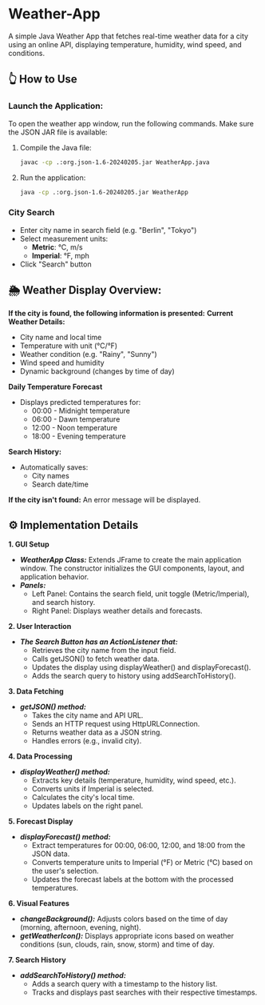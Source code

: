 # Weather-App
A simple Java Weather App that fetches real-time weather data for a city using an online API, displaying temperature, humidity, wind speed, and conditions.

## 👆 How to Use
### Launch the Application: 
To open the weather app window, run the following commands. Make sure the JSON JAR file is available:
  1. Compile the Java file:
        ```bash
        javac -cp .:org.json-1.6-20240205.jar WeatherApp.java
        ```
  2. Run the application:
        ```bash
        java -cp .:org.json-1.6-20240205.jar WeatherApp
        ```
### City Search
- Enter city name in search field (e.g. "Berlin", "Tokyo")
- Select measurement units:
  - **Metric**: °C, m/s
  - **Imperial**: °F, mph
- Click "Search" button




## 🌦️ Weather Display Overview:
**If the city is found, the following information is presented:**
**Current Weather Details:**
- City name and local time
- Temperature with unit (°C/°F)
- Weather condition (e.g. "Rainy", "Sunny")
- Wind speed and humidity
- Dynamic background (changes by time of day)

**Daily Temperature Forecast**
- Displays predicted temperatures for:
  - 00:00 - Midnight temperature
  - 06:00 - Dawn temperature
  - 12:00 - Noon temperature
  - 18:00 - Evening temperature

**Search History:**
- Automatically saves:
  - City names
  - Search date/time

**If the city isn't found:**
An error message will be displayed.




## ⚙️ Implementation Details
**1. GUI Setup**
  - ***WeatherApp Class:*** Extends JFrame to create the main application window. The constructor initializes the GUI components, layout, and application behavior.
  - ***Panels:*** 
    - Left Panel: Contains the search field, unit toggle (Metric/Imperial), and search history.
    - Right Panel: Displays weather details and forecasts.
      
**2. User Interaction**
- ***The Search Button has an ActionListener that:*** 
  - Retrieves the city name from the input field.
  - Calls getJSON() to fetch weather data.
  - Updates the display using displayWeather() and displayForecast().
  - Adds the search query to history using addSearchToHistory().

**3. Data Fetching**
- ***getJSON() method:*** 
  - Takes the city name and API URL.
  - Sends an HTTP request using HttpURLConnection.
  - Returns weather data as a JSON string.
  - Handles errors (e.g., invalid city).

**4. Data Processing**
- ***displayWeather() method:***
  - Extracts key details (temperature, humidity, wind speed, etc.).
  - Converts units if Imperial is selected.
  - Calculates the city's local time.
  - Updates labels on the right panel.

**5. Forecast Display**
- ***displayForecast() method:***
  - Extract temperatures for 00:00, 06:00, 12:00, and 18:00 from the JSON data.
  - Converts temperature units to Imperial (°F) or Metric (°C) based on the user's selection.
  - Updates the forecast labels at the bottom with the processed temperatures.
    
**6. Visual Features**
  - ***changeBackground():*** Adjusts colors based on the time of day (morning, afternoon, evening, night).
  - ***getWeatherIcon():*** Displays appropriate icons based on weather conditions (sun, clouds, rain, snow, storm) and time of day.

**7. Search History**
- ***addSearchToHistory() method:***
  - Adds a search query with a timestamp to the history list.
  - Tracks and displays past searches with their respective timestamps.
